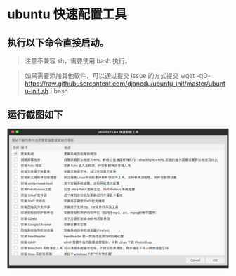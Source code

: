 # ubuntu 快速配置工具

##  执行以下命令直接启动。

>注意不兼容 sh，需要使用 bash 执行。

> 如果需要添加其他软件，可以通过提交 issue 的方式提交
    wget -qO- https://raw.githubusercontent.com/djanedu/ubuntu_init/master/ubuntu-init.sh | bash

## 运行截图如下



![截图](screenshort.png "截图")


